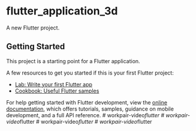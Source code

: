 # flutter_application_3d

A new Flutter project.

## Getting Started

This project is a starting point for a Flutter application.

A few resources to get you started if this is your first Flutter project:

- [Lab: Write your first Flutter app](https://docs.flutter.dev/get-started/codelab)
- [Cookbook: Useful Flutter samples](https://docs.flutter.dev/cookbook)

For help getting started with Flutter development, view the
[online documentation](https://docs.flutter.dev/), which offers tutorials,
samples, guidance on mobile development, and a full API reference.
#   w o r k p a i r - v i d e o _ f l u t t e r  
 #   w o r k p a i r - v i d e o _ f l u t t e r  
 #   w o r k p a i r - v i d e o _ f l u t t e r  
 #   w o r k p a i r - v i d e o _ f l u t t e r  
 